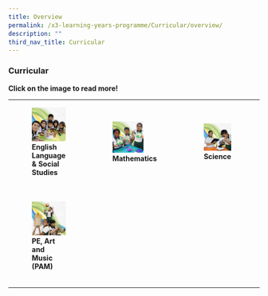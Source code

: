 ```yaml
---
title: Overview
permalink: /x3-learning-years-programme/Curricular/overview/
description: ""
third_nav_title: Curricular
---
```

### Curricular

**Click on the image to read more!**

|  	|  	|  	|  	|
|---	|---	|---	|---	|
| <figure><a href="web"><img style="width:180%" src="/images/curr6.png"></a><b>English Language & Social Studies</b></figure><br> 	|<figure><a href="web"><img style="width:70%" src="/images/curr2.png"></a><b>Mathematics</b></figure><br>   	|  <figure><a href="web"><img style="width:180%" src="/images/curr3.png"></a><b>Science</b></figure><br> 	|<figure><a href="web"><img style="width:180%" src="/images/curr4.png"></a><b>Mother Tongue</b></figure><br>   	|
| <figure><a href="web"><img style="width:200%" src="/images/curr5.png"></a><b>PE, Art and Music (PAM)</b></figure><br>  	|  	|  	|  	|